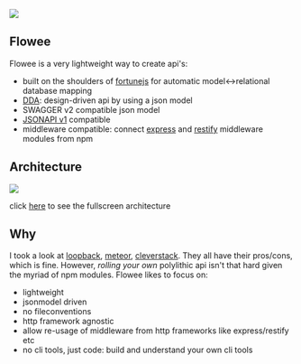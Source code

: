 ![](http://coderofsalvation.github.io/flowee/img/flowee.png)

## Flowee

Flowee is a very lightweight way to create api's:

* built on the shoulders of [fortunejs](http://fortunejs.com/) for automatic model<->relational database mapping
* [DDA](http://www.slideshare.net/apigee/i-love-apis-2015-create-designdriven-apis-with-nodejs-and-swagger): design-driven api by using a json model 
* SWAGGER v2 compatible json model
* [JSONAPI v1](http://jsonapi.org/) compatible
* middleware compatible: connect [express](http://expressjs.com) and [restify](http://restify.com) middleware modules from npm

## Architecture

![](http://coderofsalvation.github.io/flowee/img/diagram.png)

click <A href="http://coderofsalvation.github.io/flowee/img/diagram.png" target="_blank">here</a> to see the fullscreen architecture

## Why 

I took a look at [loopback](http://blog.jeffdouglas.com/2015/07/07/roll-your-own-api-vs-loopback), [meteor](http://meteor.com), [cleverstack](http://cleverstack.io). 
They all have their pros/cons, which is fine.
However, _rolling your own_ polylithic api isn't that hard given the myriad of npm modules. 
Flowee likes to focus on:

* lightweight
* jsonmodel driven
* no fileconventions
* http framework agnostic
* allow re-usage of middleware from http frameworks like express/restify etc
* no cli tools, just code: build and understand your own cli tools
